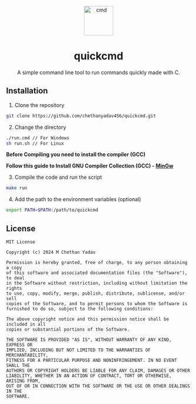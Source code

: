 <div align="center">
  <img src="cmd.png" alt="cmd" width="80">
  <h1>quickcmd</h1>
  <p>A simple command line tool to run commands quickly made with C.</p>
</div>

## Installation
1. Clone the repository
```bash
git clone https://github.com/chethanyadav456/quickcmd.git
```
2. Change the directory
```bash
./run.cmd // For Windows
sh run.sh // For Linux
```
**Before Compiling you need to install the compiler (GCC)**

**Follow this guide to Install GNU Compiler Collection (GCC) - [MinGw](https://www.geeksforgeeks.org/installing-mingw-tools-for-c-c-and-changing-environment-variable/)**

3. Compile the code and run the script
```bash
make run
```
4. Add the path to the environment variables (optional)
```bash
export PATH=$PATH:/path/to/quickcmd
```

## License
```
MIT License

Copyright (c) 2024 M Chethan Yadav

Permission is hereby granted, free of charge, to any person obtaining a copy
of this software and associated documentation files (the "Software"), to deal
in the Software without restriction, including without limitation the rights
to use, copy, modify, merge, publish, distribute, sublicense, and/or sell
copies of the Software, and to permit persons to whom the Software is
furnished to do so, subject to the following conditions:

The above copyright notice and this permission notice shall be included in all
copies or substantial portions of the Software.

THE SOFTWARE IS PROVIDED "AS IS", WITHOUT WARRANTY OF ANY KIND, EXPRESS OR
IMPLIED, INCLUDING BUT NOT LIMITED TO THE WARRANTIES OF MERCHANTABILITY,
FITNESS FOR A PARTICULAR PURPOSE AND NONINFRINGEMENT. IN NO EVENT SHALL THE
AUTHORS OR COPYRIGHT HOLDERS BE LIABLE FOR ANY CLAIM, DAMAGES OR OTHER
LIABILITY, WHETHER IN AN ACTION OF CONTRACT, TORT OR OTHERWISE, ARISING FROM,
OUT OF OR IN CONNECTION WITH THE SOFTWARE OR THE USE OR OTHER DEALINGS IN THE
SOFTWARE.
```
